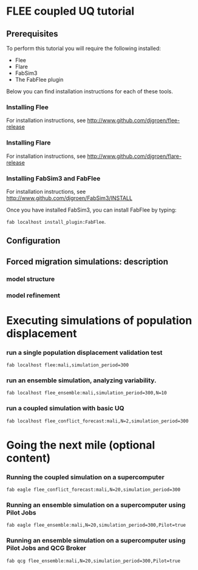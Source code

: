 # FLEE coupled UQ tutorial

## Prerequisites

To perform this tutorial you will require the following installed:
* Flee
* Flare
* FabSim3
* The FabFlee plugin

Below you can find installation instructions for each of these tools.

### Installing Flee

For installation instructions, see http://www.github.com/djgroen/flee-release

### Installing Flare

For installation instructions, see http://www.github.com/djgroen/flare-release

### Installing FabSim3 and FabFlee

For installation instructions, see http://www.github.com/djgroen/FabSim3/INSTALL

Once you have installed FabSim3, you can install FabFlee by typing:

`fab localhost install_plugin:FabFlee`.

## Configuration

## Forced migration simulations: description

### model structure

### model refinement


# Executing simulations of population displacement

### run a single population displacement validation test

`fab localhost flee:mali,simulation_period=300`

### run an ensemble simulation, analyzing variability.

`fab localhost flee_ensemble:mali,simulation_period=300,N=10`

### run a coupled simulation with basic UQ

`fab localhost flee_conflict_forecast:mali,N=2,simulation_period=300`

# Going the next mile (optional content)

### Running the coupled simulation on a supercomputer

`fab eagle flee_conflict_forecast:mali,N=20,simulation_period=300`

### Running an ensemble simulation on a supercomputer using Pilot Jobs

`fab eagle flee_ensemble:mali,N=20,simulation_period=300,Pilot=true`

### Running an ensemble simulation on a supercomputer using Pilot Jobs and QCG Broker

`fab qcg flee_ensemble:mali,N=20,simulation_period=300,Pilot=true`
